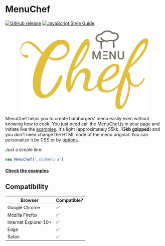 # MenuChef
[![GitHub release](https://img.shields.io/github/tag/theus/MenuChef.svg?label=version
)]()
[![JavaScript Style Guide](https://img.shields.io/badge/code%20style-standard-brightgreen.svg?style=flat-square)](http://standardjs.com/)

<p align="center">
	<img alt="MenuChef logo" src="img/menuchef-logo.png">
</p>

MenuChef helps you to create hamburgers' menu easily even without knowing how to cook. You just need call the MenuChef.js in your page and initiate like the [examples](http://theus.github.io/MenuChef). It's light (approximately 55kb, **13kb gzipped**) and you don't need change the HTML code of the menu original. You can personalize it by CSS or by [options](http://theus.github.io/MenuChef#nutritionaltable).

Just a simple line:

````javascript
new MenuChef('.oldmenu a')
````

#### [Check the examples](http://theus.github.io/MenuChef)

## Compatibility

|       Browser         |     Compatible?    |
| --------------------  | -------------------|
| Google Chrome         | :white_check_mark: |
| Mozilla Firefox       | :white_check_mark: |
| Internet Explorer 10+ | :white_check_mark: |
| Edge                  | :white_check_mark: |
| Safari                | :white_check_mark: |